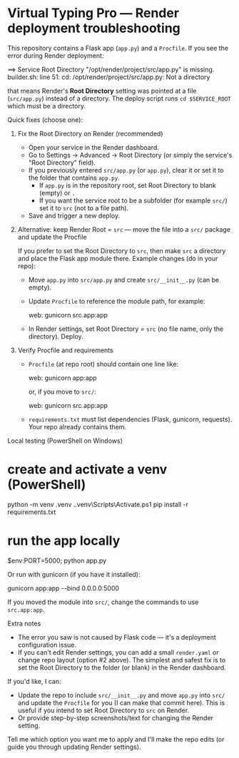 # Virtual Typing Pro — Render deployment troubleshooting

This repository contains a Flask app (`app.py`) and a `Procfile`. If you see the error during Render deployment:

  ==> Service Root Directory "/opt/render/project/src/app.py" is missing.
  builder.sh: line 51: cd: /opt/render/project/src/app.py: Not a directory

that means Render's **Root Directory** setting was pointed at a file (`src/app.py`) instead of a directory. The deploy script runs `cd $SERVICE_ROOT` which must be a directory.

Quick fixes (choose one):

1) Fix the Root Directory on Render (recommended)

   - Open your service in the Render dashboard.
   - Go to Settings -> Advanced -> Root Directory (or simply the service's "Root Directory" field).
   - If you previously entered `src/app.py` (or `app.py`), clear it or set it to the folder that contains `app.py`.
     - If `app.py` is in the repository root, set Root Directory to blank (empty) or `.`
     - If you want the service root to be a subfolder (for example `src/`) set it to `src` (not to a file path).
   - Save and trigger a new deploy.

2) Alternative: keep Render Root = `src` — move the file into a `src/` package and update the Procfile

   If you prefer to set the Root Directory to `src`, then make `src` a directory and place the Flask app module there. Example changes (do in your repo):

   - Move `app.py` into `src/app.py` and create `src/__init__.py` (can be empty).
   - Update `Procfile` to reference the module path, for example:

     web: gunicorn src.app:app

   - In Render settings, set Root Directory = `src` (no file name, only the directory). Deploy.

3) Verify Procfile and requirements

   - `Procfile` (at repo root) should contain one line like:

     web: gunicorn app:app

     or, if you move to `src/`:

     web: gunicorn src.app:app

   - `requirements.txt` must list dependencies (Flask, gunicorn, requests). Your repo already contains them.

Local testing (PowerShell on Windows)

  # create and activate a venv (PowerShell)
  python -m venv .venv
  .\.venv\Scripts\Activate.ps1
  pip install -r requirements.txt

  # run the app locally
  $env:PORT=5000; python app.py

Or run with gunicorn (if you have it installed):

  gunicorn app:app --bind 0.0.0.0:5000

If you moved the module into `src/`, change the commands to use `src.app:app`.

Extra notes

- The error you saw is not caused by Flask code — it's a deployment configuration issue.
- If you can't edit Render settings, you can add a small `render.yaml` or change repo layout (option #2 above). The simplest and safest fix is to set the Root Directory to the folder (or blank) in the Render dashboard.

If you'd like, I can:

- Update the repo to include `src/__init__.py` and move `app.py` into `src/` and update the `Procfile` for you (I can make that commit here). This is useful if you intend to set Root Directory to `src` on Render.
- Or provide step-by-step screenshots/text for changing the Render setting.

Tell me which option you want me to apply and I'll make the repo edits (or guide you through updating Render settings).
